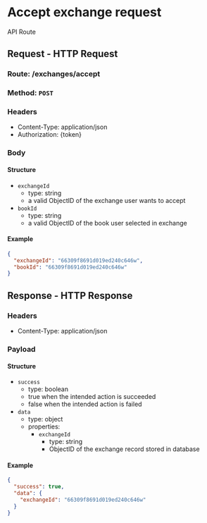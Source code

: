 # Accept exchange request

API Route

## Request - HTTP Request

### Route: /exchanges/accept

### Method: `POST`

### Headers

- Content-Type: application/json
- Authorization: {token}

### Body

#### Structure

- `exchangeId`
  - type: string
  - a valid ObjectID of the exchange user wants to accept
- `bookId`
  - type: string
  - a valid ObjectID of the book user selected in exchange

#### Example

```json
{
  "exchangeId": "66309f8691d019ed240c646w",
  "bookId": "66309f8691d019ed240c646w"
}
```

## Response - HTTP Response

### Headers

- Content-Type: application/json

### Payload

#### Structure

- `success`
  - type: boolean
  - true when the intended action is succeeded
  - false when the intended action is failed
- `data`
  - type: object
  - properties:
    - `exchangeId`
      - type: string
      - ObjectID of the exchange record stored in database

#### Example

```json
{
  "success": true,
  "data": {
    "exchangeId": "66309f8691d019ed240c646w"
  }
}
```
